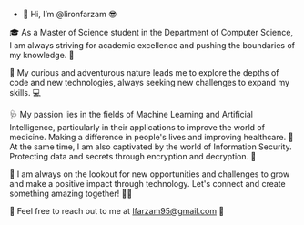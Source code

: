 - 👋 Hi, I’m @lironfarzam 😎

🎓 As a Master of Science student in the Department of Computer Science, I am always striving for academic excellence and pushing the boundaries of my knowledge. 💪

🤔 My curious and adventurous nature leads me to explore the depths of code and new technologies, always seeking new challenges to expand my skills. 💻

🩺 My passion lies in the fields of Machine Learning and Artificial Intelligence, particularly in their applications to improve the world of medicine. Making a difference in people's lives and improving healthcare. 💉
At the same time, I am also captivated by the world of Information Security. Protecting data and secrets through encryption and decryption. 🔐

🤝 I am always on the lookout for new opportunities and challenges to grow and make a positive impact through technology. Let's connect and create something amazing together! 👨‍💻

🚀 Feel free to reach out to me at lfarzam95@gmail.com 📧



